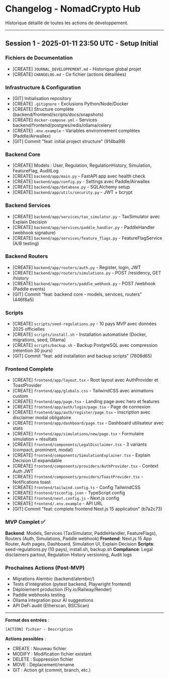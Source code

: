 # Changelog - NomadCrypto Hub

Historique détaillé de toutes les actions de développement.

---

## Session 1 - 2025-01-11 23:50 UTC - Setup Initial

### Fichiers de Documentation
- [CREATE] `JOURNAL_DEVELOPPEMENT.md` - Historique global projet
- [CREATE] `CHANGELOG.md` - Ce fichier (actions détaillées)

### Infrastructure & Configuration
- [GIT] Initialisation repository
- [CREATE] `.gitignore` - Exclusions Python/Node/Docker
- [CREATE] Structure complète (backend/frontend/scripts/docs/snapshots)
- [CREATE] `docker-compose.yml` - Services backend/frontend/postgres/redis/ollama/celery
- [CREATE] `.env.example` - Variables environnement complètes (Paddle/Airwallex)
- [GIT] Commit "feat: initial project structure" (914ba99)

### Backend Core
- [CREATE] Models : User, Regulation, RegulationHistory, Simulation, FeatureFlag, AuditLog
- [CREATE] `backend/app/main.py` - FastAPI app avec health check
- [CREATE] `backend/app/config.py` - Settings avec Paddle/Airwallex
- [CREATE] `backend/app/database.py` - SQLAlchemy setup
- [CREATE] `backend/app/utils/security.py` - JWT + bcrypt

### Backend Services
- [CREATE] `backend/app/services/tax_simulator.py` - TaxSimulator avec Explain Decision
- [CREATE] `backend/app/services/paddle_handler.py` - PaddleHandler (webhook signature)
- [CREATE] `backend/app/services/feature_flags.py` - FeatureFlagService (A/B testing)

### Backend Routers
- [CREATE] `backend/app/routers/auth.py` - Register, login, JWT
- [CREATE] `backend/app/routers/simulations.py` - POST /residency, GET /history
- [CREATE] `backend/app/routers/paddle_webhook.py` - POST /webhook (Paddle events)
- [GIT] Commit "feat: backend core - models, services, routers" (446f8a5)

### Scripts
- [CREATE] `scripts/seed-regulations.py` - 10 pays MVP avec données 2025 officielles
- [CREATE] `scripts/install.sh` - Installation automatisée (Docker, migrations, seed, Ollama)
- [CREATE] `scripts/backup.sh` - Backup PostgreSQL avec compression (rétention 30 jours)
- [GIT] Commit "feat: add installation and backup scripts" (7608d65)

### Frontend Complete
- [CREATE] `frontend/app/layout.tsx` - Root layout avec AuthProvider et ToastProvider
- [CREATE] `frontend/app/globals.css` - TailwindCSS avec animations custom
- [CREATE] `frontend/app/page.tsx` - Landing page avec hero et features
- [CREATE] `frontend/app/auth/login/page.tsx` - Page de connexion
- [CREATE] `frontend/app/auth/register/page.tsx` - Inscription avec disclaimer modal obligatoire
- [CREATE] `frontend/app/dashboard/page.tsx` - Dashboard utilisateur avec stats
- [CREATE] `frontend/app/simulations/new/page.tsx` - Formulaire simulation + résultats
- [CREATE] `frontend/components/LegalDisclaimer.tsx` - 3 variants (compact, prominent, modal)
- [CREATE] `frontend/components/SimulationExplainer.tsx` - Explain Decision UI expandable
- [CREATE] `frontend/components/providers/AuthProvider.tsx` - Context Auth JWT
- [CREATE] `frontend/components/providers/ToastProvider.tsx` - Notifications toast
- [CREATE] `frontend/tailwind.config.ts` - Config TailwindCSS
- [CREATE] `frontend/tsconfig.json` - TypeScript config
- [CREATE] `frontend/next.config.js` - Next.js config
- [CREATE] `frontend/.env.example` - API URL
- [GIT] Commit "feat: complete frontend Next.js 15 application" (b7a2c73)

### MVP Complet ✅
**Backend**: Models, Services (TaxSimulator, PaddleHandler, FeatureFlags), Routers (Auth, Simulations, Paddle webhook)
**Frontend**: Next.js 15 App Router, Auth pages, Dashboard, Simulation UI, Explain Decision
**Scripts**: seed-regulations.py (10 pays), install.sh, backup.sh
**Compliance**: Legal disclaimers partout, Regulation History versioning, Audit logs

### Prochaines Actions (Post-MVP)
- Migrations Alembic (backend/alembic/)
- Tests d'intégration (pytest backend, Playwright frontend)
- Déploiement production (Fly.io/Railway/Render)
- Paddle webhooks testing
- Ollama integration pour AI suggestions
- API DeFi audit (Etherscan, BSCScan)

---

**Format des entrées** :
```
[ACTION] fichier - Description
```

**Actions possibles** :
- CREATE : Nouveau fichier
- MODIFY : Modification fichier existant
- DELETE : Suppression fichier
- MOVE : Déplacement/rename
- GIT : Action git (commit, branch, etc.)
